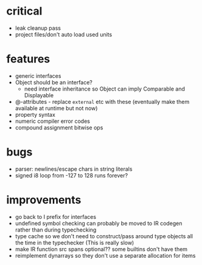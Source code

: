 # critical
* leak cleanup pass
* project files/don't auto load used units

# features
* generic interfaces 
* Object should be an interface?
  * need interface inheritance so Object can imply Comparable and Displayable
* @-attributes - replace `external` etc with these (eventually make them available at runtime but not now)
* property syntax
* numeric compiler error codes
* compound assignment bitwise ops

# bugs
* parser: newlines/escape chars in string literals
* signed i8 loop from -127 to 128 runs forever? 

# improvements
* go back to I prefix for interfaces
* undefined symbol checking can probably be moved to IR codegen rather than during typechecking 
* type cache so we don't need to construct/pass around type objects all the time in the typechecker (This is really slow)
* make IR function src spans optional?? some builtins don't have them
* reimplement dynarrays so they don't use a separate allocation for items
